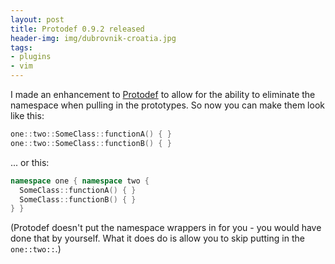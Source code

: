 ```yaml
---
layout: post
title: Protodef 0.9.2 released
header-img: img/dubrovnik-croatia.jpg
tags:
- plugins
- vim
---
```

I made an enhancement to [Protodef](http://www.vim.org/scripts/script.php?script_id=2624) to allow for the ability to eliminate the namespace when pulling in the prototypes. So now you can make them look like this:

```cpp
one::two::SomeClass::functionA() { }
one::two::SomeClass::functionB() { }
```

... or this:

``` cpp
namespace one { namespace two {
  SomeClass::functionA() { }
  SomeClass::functionB() { }
} }
```

(Protodef doesn't put the namespace wrappers in for you - you would have done that by yourself. What it does do is allow you to skip putting in the `one::two::`.)
